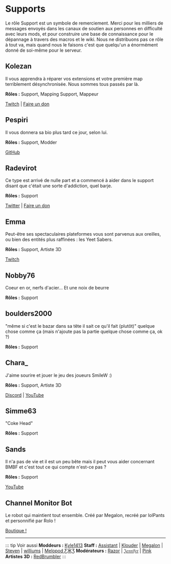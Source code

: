 # Supports

Le rôle Support est un symbole de remerciement. Merci pour les milliers de messages envoyés dans les canaux de soutien aux personnes en difficulté avec leurs mods, et pour construire une base de connaissance pour le dépannage à travers des macros et le wiki. Nous ne distribuons pas ce rôle à tout va, mais quand nous le faisons c'est que quelqu'un a énormément donné de soi-même pour le serveur.

## Kolezan

Il vous apprendra à réparer vos extensions et votre première map terriblement désynchronisée. Nous sommes tous passés par là.

**Rôles :** Support, Mapping Support, Mappeur

[Twitch](https://www.twitch.tv/kolezan) | [Faire un don](https://paypal.me/kolezan)

## Pespiri

Il vous donnera sa bio plus tard ce jour, selon lui.

**Rôles :** Support, Modder

[GitHub](https://github.com/pespiri)

## Radevirot

Ce type est arrivé de nulle part et a commencé à aider dans le support disant que c'était une sorte d'addiction, quel barje.

**Rôles :** Support

[Twitter](https://twitter.com/Radevirot) | [Faire un don](paypal.me/Radevirot)

## Emma

Peut-être ses spectaculaires plateformes vous sont parvenus aux oreilles, ou bien des entités plus raffinées : les Yeet Sabers.

**Rôles :** Support, Artiste 3D

[Twitch](https://www.twitch.tv/therealkleinba)

## Nobby76

Coeur en or, nerfs d'acier... Et une noix de beurre

**Rôles :** Support

## boulders2000

"même si c'est le bazar dans sa tête il sait ce qu'il fait (plutôt)" quelque chose comme ça (mais n'ajoute pas la partie quelque chose comme ça, ok ?)

**Rôles :** Support

## Chara\_

J'aime sourire et jouer le jeu des joueurs SmileW :)

**Rôles :** Support, Artiste 3D

[Discord](https://discord.gg/NXnPYEh) | [YouTube](https://www.youtube.com/c/CharaHere)

## Simme63

"Coke Head"

**Rôles :** Support

## Sands

Il n'a pas de vie et il est un peu bête mais il peut vous aider concernant BMBF et c'est tout ce qui compte n'est-ce pas ?

**Rôles :** Support

[YouTube](https://www.youtube.com/channel/UCiZEAQOgVABYs1-u3psPezg)

## Channel Monitor Bot

Le robot qui maintient tout ensemble.
Créé par Megalon, recréé par lolPants et personnifié par Rolo !

[Boutique !](https://www.redbubble.com/people/megalon-gaming/portfolio)

---

::: tip Voir aussi
**Moddeurs :** [Kyle1413](/fr/about/modders.md#kyle1413)
**Staff :** [Assistant](/fr/about/staff.md#assistant) | [Klouder](/fr/about/staff.md#klouder) | [Megalon](/fr/about/staff.md#megalon) | [Steven](/fr/about/staff.md#steven) | [williums](/fr/about/staff.md#williums) | [Melopod ƸӜƷ](/fr/about/staff.md#melopod-ƹӝʒ)
**Modérateurs :** [Razor](/fr/about/moderators.md#razor) | [𝔍𝔢𝔫𝔫𝔦𝔣𝔢𝔯](/fr/about/moderators.md#𝔍𝔢𝔫𝔫𝔦𝔣𝔢𝔯) | [Pink](/fr/about/moderators.md#pink)
**Artistes 3D :** [RedBrumbler](/fr/about/3d-artists.md#redbrumbler)
:::
